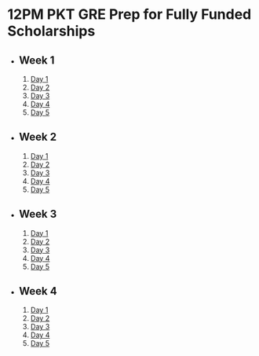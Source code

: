 # 12PM PKT GRE Prep for Fully Funded Scholarships

- ## Week 1

   1. [Day 1](https://www.facebook.com/iCodeguru/videos/1676756909569867)
   2. [Day 2](https://www.facebook.com/iCodeguru/videos/4055039318052921)
   3. [Day 3](https://www.facebook.com/iCodeguru/videos/1160166355627884)
   4. [Day 4](https://www.facebook.com/iCodeguru/videos/955304302625270)
   5. [Day 5](https://www.facebook.com/iCodeguru/videos/1666110684118734)

- ## Week 2

   1. [Day 1](https://www.facebook.com/iCodeguru/videos/2434624516881512)
   2. [Day 2](https://www.facebook.com/iCodeguru/videos/602282695820112)
   3. [Day 3](https://www.facebook.com/iCodeguru/videos/577721231721919)
   4. [Day 4](https://www.facebook.com/iCodeguru/videos/1321876968839597)
   5. [Day 5](https://www.facebook.com/iCodeguru/videos/1024190369484703)

- ## Week 3

   1. [Day 1](https://www.facebook.com/iCodeguru/videos/1122933812338403)
   2. [Day 2](https://www.facebook.com/iCodeguru/videos/1508062783193758)
   3. [Day 3](https://www.facebook.com/iCodeguru/videos/606697075340488)
   4. [Day 4](https://www.facebook.com/iCodeguru/videos/2638647026525148)
   5. [Day 5](https://www.facebook.com/iCodeguru/videos/1351414396216206)

- ## Week 4

   1. [Day 1](https://www.facebook.com/iCodeguru/videos/611821894733329)
   2. [Day 2](https://www.facebook.com/iCodeguru/videos/1632572117345249)
   3. [Day 3](https://www.facebook.com/iCodeguru/videos/606697075340488)
   4. [Day 4](https://www.facebook.com/iCodeguru/videos/460350267146482)
   5. [Day 5](https://www.facebook.com/iCodeguru/videos/2936617059823876)

<!-- - ## Week 5

   1. [Day 1](https://www.facebook.com/watch/?v=1826143191520191)
   2. [Day 2](https://www.facebook.com/watch/?v=621973090335675)
   3. [Day 3]()
   4. [Day 4]()
   5. [Day 5]() -->

<!-- - ## Week 

   1. [Day 1]()
   2. [Day 2]()
   3. [Day 3]()
   4. [Day 4]()
   5. [Day 5]() -->